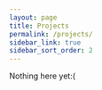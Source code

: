 ```yaml
---
layout: page
title: Projects
permalink: /projects/
sidebar_link: true
sidebar_sort_order: 2
---
```

Nothing here yet:(